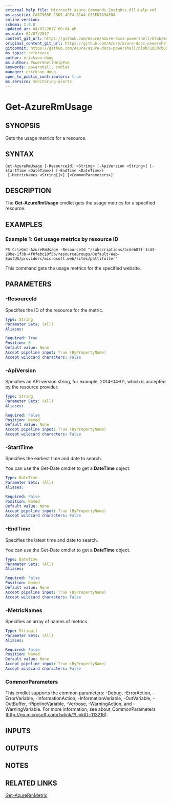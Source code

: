 ```yaml
---
external help file: Microsoft.Azure.Commands.Insights.dll-Help.xml
ms.assetid: CA67985F-C5D5-4CF4-81A4-C35FD769AF0A
online version:
schema: 2.0.0
updated_at: 04/07/2017 09:04 AM
ms.date: 04/07/2017
content_git_url: https://github.com/Azure/azure-docs-powershell/blob/master/azureps-cmdlets-docs/ResourceManager/AzureRM.Insights/v2.8.0/Get-AzureRmUsage.md
original_content_git_url: https://github.com/Azure/azure-docs-powershell/blob/master/azureps-cmdlets-docs/ResourceManager/AzureRM.Insights/v2.8.0/Get-AzureRmUsage.md
gitcommit: https://github.com/Azure/azure-docs-powershell/blob/195dcb690a30a5f2c0ecd5606483862547ef544a
ms.topic: reference
author: erickson-doug
ms.author: PowerShellHelpPub
keywords: powershell, cmdlet
manager: erickson-doug
open_to_public_contributors: true
ms.service: monitoring-alerts
---
```


# Get-AzureRmUsage

## SYNOPSIS
Gets the usage metrics for a resource.

## SYNTAX

```
Get-AzureRmUsage [-ResourceId] <String> [-ApiVersion <String>] [-StartTime <DateTime>] [-EndTime <DateTime>]
 [-MetricNames <String[]>] [<CommonParameters>]
```

## DESCRIPTION
The **Get-AzureRmUsage** cmdlet gets the usage metrics for a specified resource.

## EXAMPLES

### Example 1: Get usage metrics by resource ID
```
PS C:\>Get-AzureRmUsage -ResourceId "/subscriptions/bcdeb07f-1c43-20be-1f3b-4f0febc10f5b/resourceGroups/Default-Web-EastUS/providers/microsoft.web/sites/pattifuller"
```

This command gets the usage metrics for the specified website.

## PARAMETERS

### -ResourceId
Specifies the ID of the resource for the metric.

```yaml
Type: String
Parameter Sets: (All)
Aliases: 

Required: True
Position: 0
Default value: None
Accept pipeline input: True (ByPropertyName)
Accept wildcard characters: False
```

### -ApiVersion
Specifies an API version string, for example, 2014-04-01, which is accepted by the resource provider.

```yaml
Type: String
Parameter Sets: (All)
Aliases: 

Required: False
Position: Named
Default value: None
Accept pipeline input: True (ByPropertyName)
Accept wildcard characters: False
```

### -StartTime
Specifies the earliest time and date to search.

You can use the Get-Date cmdlet to get a **DateTime** object.

```yaml
Type: DateTime
Parameter Sets: (All)
Aliases: 

Required: False
Position: Named
Default value: None
Accept pipeline input: True (ByPropertyName)
Accept wildcard characters: False
```

### -EndTime
Specifies the latest time and date to search.

You can use the Get-Date cmdlet to get a **DateTime** object.

```yaml
Type: DateTime
Parameter Sets: (All)
Aliases: 

Required: False
Position: Named
Default value: None
Accept pipeline input: True (ByPropertyName)
Accept wildcard characters: False
```

### -MetricNames
Specifies an array of names of metrics.

```yaml
Type: String[]
Parameter Sets: (All)
Aliases: 

Required: False
Position: Named
Default value: None
Accept pipeline input: True (ByPropertyName)
Accept wildcard characters: False
```

### CommonParameters
This cmdlet supports the common parameters: -Debug, -ErrorAction, -ErrorVariable, -InformationAction, -InformationVariable, -OutVariable, -OutBuffer, -PipelineVariable, -Verbose, -WarningAction, and -WarningVariable. For more information, see about_CommonParameters (http://go.microsoft.com/fwlink/?LinkID=113216).

## INPUTS

## OUTPUTS

## NOTES

## RELATED LINKS

[Get-AzureRmMetric](./Get-AzureRmMetric.md)


